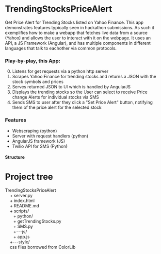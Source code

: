 # TrendingStocksPriceAlert
Get Price Alert for Trending Stocks listed on Yahoo Finance. This app demonstrates features typically seen in hackathon submissions. As such it exemplifies how to make a webapp that fetches live data from a source (Yahoo) and allows the user to interact with it on the webpage. It uses an API, a JS Framework (Angular), and has multiple components in different languages that talk to eachother via common protocols.  

### Play-by-play, this App:
0) Listens for get requests via a python http server
1) Scrapes Yahoo Finance for trending stocks and returns a JSON with the stock symbols and prices
2) Serves returned JSON to UI which is handled by AngularJS
3) Displays the trending stocks so the User can select to receive Price change Alerts for individual stocks via SMS
4) Sends SMS to user after they click a "Set Price Alert" button, notifying them of the price alert for the selected stock

### Features
* Webscraping (python)
* Server with request handlers (python)
* AngularJS framework (JS)
* Twilio API for SMS (Python)


#### Structure

# Project tree
TrendingStocksPriceAlert</br>
&nbsp;&nbsp;&nbsp; + server.py</br>
&nbsp;&nbsp;&nbsp; + index.html</br>
&nbsp;&nbsp;&nbsp; + README.md</br>
&nbsp;&nbsp;&nbsp; + scripts/</br>
&nbsp;&nbsp;&nbsp;&nbsp;&nbsp;&nbsp; + python/</br>
<space><space><space>&nbsp;&nbsp;&nbsp;&nbsp;&nbsp;&nbsp; + getTrendingStocks.py</br>
<space><space><space>&nbsp;&nbsp;&nbsp;&nbsp;&nbsp;&nbsp; + SMS.py</br>
&nbsp;&nbsp;&nbsp;&nbsp;&nbsp;&nbsp; +---js/</br>
<space><space><space>&nbsp;&nbsp;&nbsp;&nbsp;&nbsp;&nbsp; + app.js</br>
&nbsp;&nbsp;&nbsp; +---style/</br>
<space><space><space>&nbsp;&nbsp;&nbsp; css files borrowed from ColorLib

      
      


